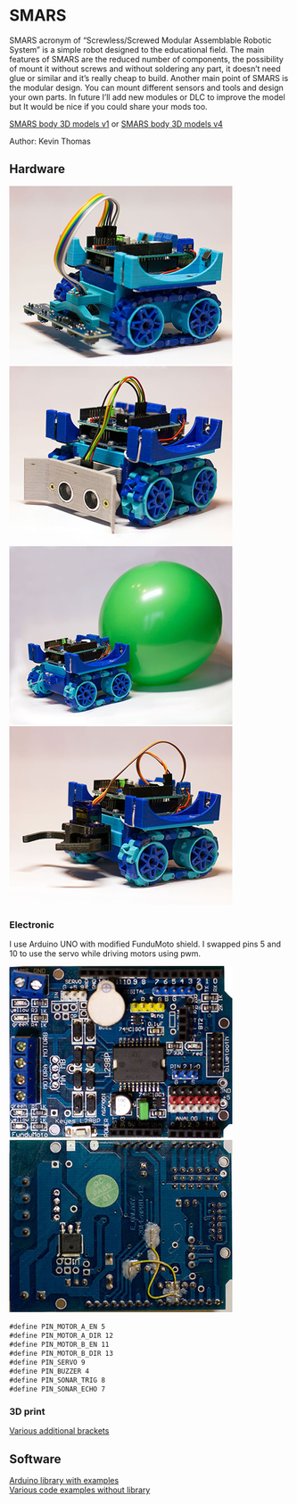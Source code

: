 # SMARS

SMARS acronym of “Screwless/Screwed Modular Assemblable Robotic System” is a simple robot designed to the educational field. The main features of SMARS are the reduced number of components, the possibility of mount it without screws and without soldering any part, it doesn’t need glue or similar and it’s really cheap to build. Another main point of SMARS is the modular design. You can mount different sensors and tools and design your own parts. In future I’ll add new modules or DLC to improve the model but It would be nice if you could share your mods too.

[SMARS body 3D models v1](https://cults3d.com/en/3d-model/gadget/smars-modular-robot) or [SMARS body 3D models v4](https://cults3d.com/en/3d-model/gadget/smars-v4)

Author: Kevin Thomas

## Hardware

![robot linefollower](images/robot_linefollower.jpg) ![robot ultrasonic](images/robot_ultrasonic.jpg)
![robot linefollower](images/robot_balloon_battle.jpg) ![robot ultrasonic](images/robot_clamps.jpg)

### Electronic

I use Arduino UNO with modified FunduMoto shield. I swapped pins 5 and 10 to use the servo while driving motors using pwm.

![FunduMoto shield top](images/fundumoto-shield_top.jpg) ![FunduMoto shield bottom](images/fundumoto-shield_bottom.jpg)


```
#define PIN_MOTOR_A_EN 5
#define PIN_MOTOR_A_DIR 12
#define PIN_MOTOR_B_EN 11
#define PIN_MOTOR_B_DIR 13
#define PIN_SERVO 9
#define PIN_BUZZER 4
#define PIN_SONAR_TRIG 8
#define PIN_SONAR_ECHO 7
```

### 3D print
[Various additional brackets](stl_addons/)


## Software
[Arduino library with examples](SMARS_library/)  
[Various code examples without library](code/)